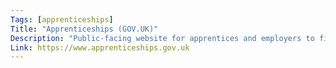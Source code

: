 ```yaml
---
Tags: [apprenticeships]
Title: "Apprenticeships (GOV.UK)"
Description: "Public-facing website for apprentices and employers to find out more about what apprenticeships are and how they work."
Link: https://www.apprenticeships.gov.uk
---
```

